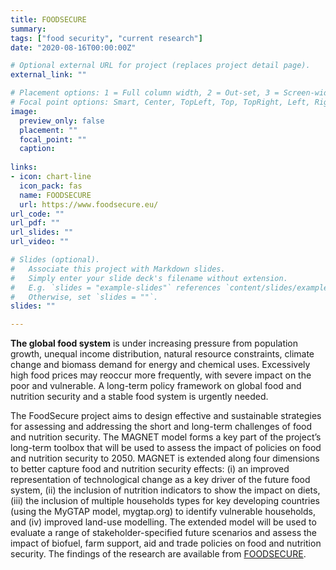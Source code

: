 ```yaml
---
title: FOODSECURE
summary: 
tags: ["food security", "current research"]
date: "2020-08-16T00:00:00Z"

# Optional external URL for project (replaces project detail page).
external_link: ""

# Placement options: 1 = Full column width, 2 = Out-set, 3 = Screen-width
# Focal point options: Smart, Center, TopLeft, Top, TopRight, Left, Right, BottomLeft, Bottom, BottomRight
image:
  preview_only: false
  placement: ""
  focal_point: ""
  caption: 
  
links:
- icon: chart-line
  icon_pack: fas
  name: FOODSECURE
  url: https://www.foodsecure.eu/
url_code: ""
url_pdf: ""
url_slides: ""
url_video: ""

# Slides (optional).
#   Associate this project with Markdown slides.
#   Simply enter your slide deck's filename without extension.
#   E.g. `slides = "example-slides"` references `content/slides/example-slides.md`.
#   Otherwise, set `slides = ""`.
slides: ""

---
```


__The global food system__ is under increasing pressure from population growth, unequal income distribution, natural resource constraints, climate change and biomass demand for energy and chemical uses. Excessively high food prices may reoccur more frequently, with severe impact on the poor and vulnerable. A long-term policy framework on global food and nutrition security and a stable food system is urgently needed.

The FoodSecure project aims to design effective and sustainable strategies for assessing and addressing the short and long-term challenges of food and nutrition security. The MAGNET model forms a key part of the project’s long-term toolbox that will be used to assess the impact of policies on food and nutrition security to 2050. MAGNET is extended along four dimensions to better capture food and nutrition security effects: (i) an improved representation of technological change as a key driver of the future food system, (ii) the inclusion of nutrition indicators to show the impact on diets, (iii) the inclusion of multiple households types for key developing countries (using the MyGTAP model, mygtap.org) to identify vulnerable households, and (iv) improved land-use modelling. The extended model will be used to evaluate a range of stakeholder-specified future scenarios and assess the impact of biofuel, farm support, aid and trade policies on food and nutrition security. The findings of the research are available from [FOODSECURE](www.foodsecure.eu).

